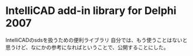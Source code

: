 IntelliCAD add-in library for Delphi 2007
====

IntelliCADのsdsを扱うための便利ライブラリ
自分では、もう使うことはないと思うけど、なにかの参考になればということで、公開することにした。

